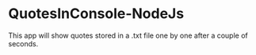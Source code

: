 # QuotesInConsole-NodeJs
This app will show quotes stored in a .txt file one by one after a couple of seconds.
